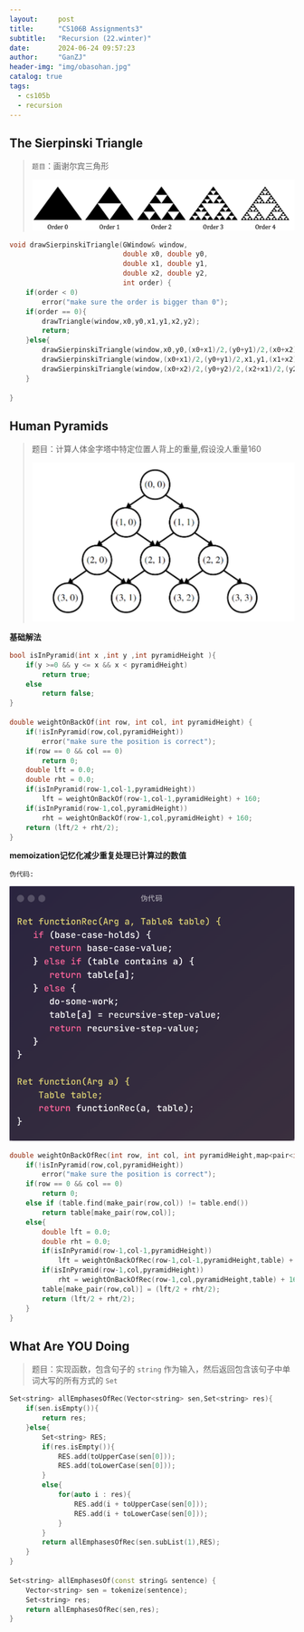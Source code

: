 ```yaml
---
layout:     post
title:      "CS106B Assignments3"
subtitle:   "Recursion (22.winter)"
date:       2024-06-24 09:57:23
author:     "GanZJ"
header-img: "img/obasohan.jpg"
catalog: true
tags:
  - cs105b
  - recursion
---
```


## The Sierpinski Triangle

> `题目`：画谢尔宾三角形
>
> ![image-20240624105147330](/img/in-post/image-20240624105147330.png)

```cpp
void drawSierpinskiTriangle(GWindow& window,
                            double x0, double y0,
                            double x1, double y1,
                            double x2, double y2,
                            int order) {
    if(order < 0)
        error("make sure the order is bigger than 0");
    if(order == 0){
        drawTriangle(window,x0,y0,x1,y1,x2,y2);
        return;
    }else{
        drawSierpinskiTriangle(window,x0,y0,(x0+x1)/2,(y0+y1)/2,(x0+x2)/2,(y0+y2)/2,order-1);
        drawSierpinskiTriangle(window,(x0+x1)/2,(y0+y1)/2,x1,y1,(x1+x2)/2,(y1+y2)/2,order-1);
        drawSierpinskiTriangle(window,(x0+x2)/2,(y0+y2)/2,(x2+x1)/2,(y2+y1)/2,x2,y2,order-1);
    }

}
```



## Human Pyramids

> 题目：计算人体金字塔中特定位置人背上的重量,假设没人重量160
>
> ![image-20240626110803692](/img/in-post/image-20240626110803692.png)

**基础解法**

```cpp
bool isInPyramid(int x ,int y ,int pyramidHeight ){
    if(y >=0 && y <= x && x < pyramidHeight)
        return true;
    else
        return false;
}

double weightOnBackOf(int row, int col, int pyramidHeight) {
    if(!isInPyramid(row,col,pyramidHeight))
        error("make sure the position is correct");
    if(row == 0 && col == 0)
        return 0;
    double lft = 0.0;
    double rht = 0.0;
    if(isInPyramid(row-1,col-1,pyramidHeight))
        lft = weightOnBackOf(row-1,col-1,pyramidHeight) + 160;
    if(isInPyramid(row-1,col,pyramidHeight))
        rht = weightOnBackOf(row-1,col,pyramidHeight) + 160;
    return (lft/2 + rht/2);
}
```



**memoization记忆化减少重复处理已计算过的数值** 

`伪代码:`

![image-20240626112148034](/img/in-post/image-20240626112148034.png)

```cpp
double weightOnBackOfRec(int row, int col, int pyramidHeight,map<pair<int,int>,double>& table){
    if(!isInPyramid(row,col,pyramidHeight))
        error("make sure the position is correct");
    if(row == 0 && col == 0)
        return 0;
    else if (table.find(make_pair(row,col)) != table.end())
        return table[make_pair(row,col)];
    else{
        double lft = 0.0;
        double rht = 0.0;
        if(isInPyramid(row-1,col-1,pyramidHeight))
            lft = weightOnBackOfRec(row-1,col-1,pyramidHeight,table) + 160;
        if(isInPyramid(row-1,col,pyramidHeight))
            rht = weightOnBackOfRec(row-1,col,pyramidHeight,table) + 160;
        table[make_pair(row,col)] = (lft/2 + rht/2);
        return (lft/2 + rht/2);
    }
}
```



## What Are YOU Doing

> 题目：实现函数，包含句子的 `string` 作为输入，然后返回包含该句子中单词大写的所有方式的 `Set` 

```cpp
Set<string> allEmphasesOfRec(Vector<string> sen,Set<string> res){
    if(sen.isEmpty()){
        return res;
    }else{
        Set<string> RES; 
        if(res.isEmpty()){
            RES.add(toUpperCase(sen[0]));
            RES.add(toLowerCase(sen[0]));
        }
        else{
            for(auto i : res){
                RES.add(i + toUpperCase(sen[0]));
                RES.add(i + toLowerCase(sen[0]));
            }
        }
        return allEmphasesOfRec(sen.subList(1),RES);
    }
}

Set<string> allEmphasesOf(const string& sentence) {
    Vector<string> sen = tokenize(sentence);
    Set<string> res;
    return allEmphasesOfRec(sen,res);
}
```
